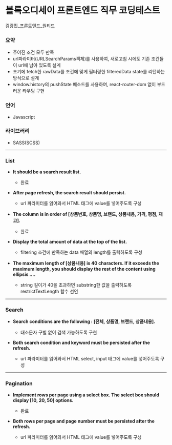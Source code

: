# 블록오디세이 프론트엔드 직무 코딩테스트

김광민_프론트엔드_원티드

### **요약**

- 주어진 조건 모두 만족
- url파라미터(URLSearchParams객체)를 사용하여, 새로고침 시에도 기존 조건들이 url에 남아 있도록 설계
- 초기에 fetch한 rawData를 조건에 맞게 필터링한 filteredData state를 리턴하는 방식으로 설계
- window.history의 pushState 메소드를 사용하여, react-router-dom 없이 부드러운 라우팅 구현

### **언어**

- Javascript

### **라이브러리**

- SASS(SCSS)

---

### **List**

- **It should be a search result list.**

  - 완료

- **After page refresh, the search result should persist.**

  - url 파라미터를 읽어와서 HTML 태그에 value를 넣어주도록 구성

- **The column is in order of [상품번호, 상품명, 브랜드, 상품내용, 가격, 평점, 재고].**

  - 완료

- **Display the total amount of data at the top of the list.**

  - filtering 조건에 만족하는 data 배열의 length를 출력하도록 구성

- **The maximum length of [상품내용] is 40 characters. If it exceeds the maximum length, you should display the rest of the content using ellipsis ....**
  - string 길이가 40을 초과하면 substring한 값을 출력하도록 restrictTextLength 함수 선언

---

### **Search**

- **Search conditions are the following : [전체, 상품명, 브랜드, 상품내용].**

  - 대소문자 구별 없이 검색 가능하도록 구현

- **Both search condition and keyword must be persisted after the refresh.**
  - url 파라미터를 읽어와서 HTML select, input 태그에 value를 넣어주도록 구성

---

### **Pagination**

- **Implement rows per page using a select box. The select box should display [10, 20, 50] options.**

  - 완료

- **Both rows per page and page number must be persisted after the refresh.**
  - url 파라미터를 읽어와서 HTML 태그에 value를 넣어주도록 구성
